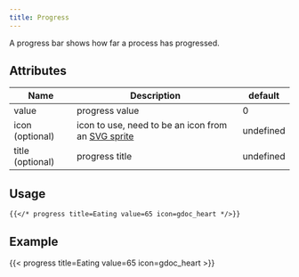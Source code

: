 ```yaml
---
title: Progress
---
```


A progress bar shows how far a process has progressed.

## Attributes

| Name             | Description                                                                | default   |
| ---------------- | -------------------------------------------------------------------------- | --------- |
| value            | progress value                                                             | 0         |
| icon (optional)  | icon to use, need to be an icon from an [SVG sprite](/features/icon-sets/) | undefined |
| title (optional) | progress title                                                             | undefined |

## Usage

<!-- prettier-ignore-start -->
```tpl
{{</* progress title=Eating value=65 icon=gdoc_heart */>}}
```
<!-- prettier-ignore-end -->

## Example

<!-- prettier-ignore-start -->
<!-- spellchecker-disable -->
{{< progress title=Eating value=65 icon=gdoc_heart >}}
<!-- spellchecker-enable -->
<!-- prettier-ignore-end -->
